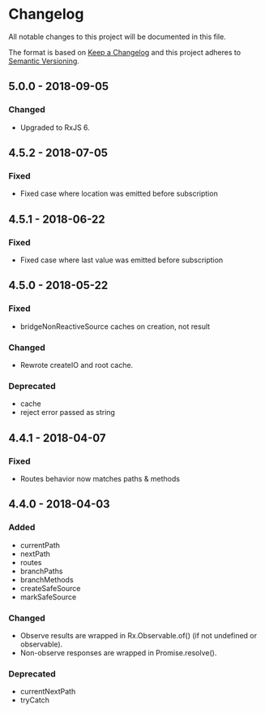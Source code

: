 # Changelog

All notable changes to this project will be documented in this file.

The format is based on [Keep a Changelog](http://keepachangelog.com/en/1.0.0/)
and this project adheres to [Semantic Versioning](http://semver.org/spec/v2.0.0.html).

## 5.0.0 - 2018-09-05

### Changed

* Upgraded to RxJS 6.

## 4.5.2 - 2018-07-05

### Fixed

* Fixed case where location was emitted before subscription

## 4.5.1 - 2018-06-22

### Fixed

* Fixed case where last value was emitted before subscription

## 4.5.0 - 2018-05-22

### Fixed

* bridgeNonReactiveSource caches on creation, not result

### Changed

* Rewrote createIO and root cache.

### Deprecated

* cache
* reject error passed as string

## 4.4.1 - 2018-04-07

### Fixed

* Routes behavior now matches paths & methods

## 4.4.0 - 2018-04-03

### Added

* currentPath
* nextPath
* routes
* branchPaths
* branchMethods
* createSafeSource
* markSafeSource

### Changed

* Observe results are wrapped in Rx.Observable.of() (if not undefined or observable).
* Non-observe responses are wrapped in Promise.resolve().

### Deprecated

* currentNextPath
* tryCatch
